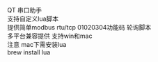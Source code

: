 QT 串口助手<br>
支持自定义lua脚本<br>
提供简单modbus rtu/tcp 01020304功能码 轮询脚本<br>
多平台兼容提供 支持win和mac<br>
注意 mac下需安装lua <br>
brew install lua <br>
